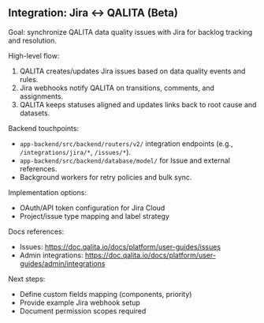 ## Integration: Jira ↔ QALITA (Beta)

Goal: synchronize QALITA data quality issues with Jira for backlog tracking and resolution.

High-level flow:

1. QALITA creates/updates Jira issues based on data quality events and rules.
2. Jira webhooks notify QALITA on transitions, comments, and assignments.
3. QALITA keeps statuses aligned and updates links back to root cause and datasets.

Backend touchpoints:

- `app-backend/src/backend/routers/v2/` integration endpoints (e.g., `/integrations/jira/*`, `/issues/*`).
- `app-backend/src/backend/database/model/` for Issue and external references.
- Background workers for retry policies and bulk sync.

Implementation options:

- OAuth/API token configuration for Jira Cloud
- Project/issue type mapping and label strategy

Docs references:

- Issues: https://doc.qalita.io/docs/platform/user-guides/issues
- Admin integrations: https://doc.qalita.io/docs/platform/user-guides/admin/integrations

Next steps:

- Define custom fields mapping (components, priority)
- Provide example Jira webhook setup
- Document permission scopes required


